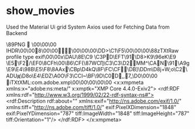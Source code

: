 # show_movies

Used the Material Ui grid System
Axios used for Fetching Data from Backend

\89PNG

\00\00\00
IHDR\00\008\00\00\00\00\00\DD>\C1\F5\00\00\00\88zTXtRaw profile type exif\00\00x\DAU\8E\C9
\C3PD\EFT\91\D8>K9\96eK\E9 \E5\F2/\EF0\8CFh\00\B6\CF{\87WCȠ\C3\C3\D2MM^\CAN\91\A9g\E9\E4\98B\E5\F8\8AAx\CBp\D4kQ\8F\FC\CF\DB]\DDm\D8j+W;o\C2\ADUԭ\D8o\E4\EDZ\A0O\F3\CCI~\BF\9D\C0D,,7_\D0\00\00
iTXtXML:com.adobe.xmp\00\00\00\00\00<?xpacket begin="﻿" id="W5M0MpCehiHzreSzNTczkc9d"?>
<x:xmpmeta xmlns:x="adobe:ns:meta/" x:xmptk="XMP Core 4.4.0-Exiv2">
 <rdf:RDF xmlns:rdf="http://www.w3.org/1999/02/22-rdf-syntax-ns#">
  <rdf:Description rdf:about=""
    xmlns:exif="http://ns.adobe.com/exif/1.0/"
    xmlns:tiff="http://ns.adobe.com/tiff/1.0/"
   exif:PixelXDimension="1848"
   exif:PixelYDimension="787"
   tiff:ImageWidth="1848"
   tiff:ImageHeight="787"
   tiff:Orientation="1"/>
 </rdf:RDF>
</x:xmpmeta>
              
